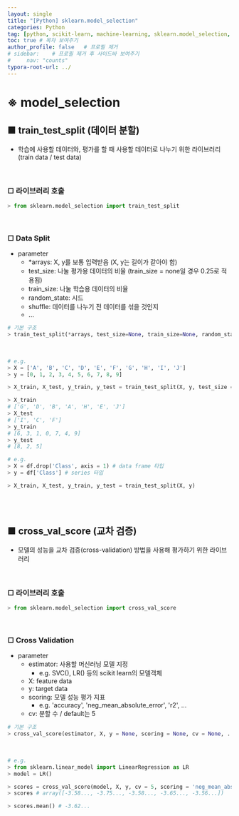 ```yaml
---
layout: single
title: "[Python] sklearn.model_selection"
categories: Python
tag: [python, scikit-learn, machine-learning, sklearn.model_selection, train_test_split, cross_val_score]
toc: true # 목차 보여주기
author_profile: false   # 프로필 제거
# sidebar:    # 프로필 제거 후 사이드바 보여주기
#     nav: "counts"
typora-root-url: ../
---
```


# ※ model_selection

## ■ train_test_split (데이터 분할)
- 학습에 사용할 데이터와, 평가를 할 때 사용할 데이터로 나누기 위한 라이브러리 (train data / test data)

<br>

### □ 라이브러리 호출

```py
> from sklearn.model_selection import train_test_split
```

<br>

### □ Data Split
- parameter
  - *arrays: X, y를 보통 입력받음 (X, y는 길이가 같아야 함)
  - test_size: 나눌 평가용 데이터의 비율 (train_size = none일 경우 0.25로 적용됨)
  - train_size:  나눌 학습용 데이터의 비율
  - random_state: 시드
  - shuffle: 데이터를 나누기 전 데이터를 섞을 것인지
  - ...

```py
# 기본 구조
> train_test_split(*arrays, test_size=None, train_size=None, random_state=None, shuffle=True, ...)
```

<br>

```py
# e.g.
> X = ['A', 'B', 'C', 'D', 'E', 'F', 'G', 'H', 'I', 'J']
> y = [0, 1, 2, 3, 4, 5, 6, 7, 8, 9]

> X_train, X_test, y_train, y_test = train_test_split(X, y, test_size = 0.3, random_state = 10)

> X_train
# ['G', 'D', 'B', 'A', 'H', 'E', 'J']
> X_test
# ['I', 'C', 'F']
> y_train
# [6, 3, 1, 0, 7, 4, 9]
> y_test
# [8, 2, 5]
```

```py
# e.g.
> X = df.drop('Class', axis = 1) # data frame 타입
> y = df['Class'] # series 타입

> X_train, X_test, y_train, y_test = train_test_split(X, y)
```

<br>
<br>

## ■ cross_val_score (교차 검증)
- 모델의 성능을 교차 검증(cross-validation) 방법을 사용해 평가하기 위한 라이브러리

<br>

### □ 라이브러리 호출

```py
> from sklearn.model_selection import cross_val_score
```

<br>

### □ Cross Validation
- parameter
  - estimator: 사용할 머신러닝 모델 지정
    - e.g. SVC(), LR() 등의 scikit learn의 모델객체
  - X: feature data
  - y: target data
  - scoring: 모델 성능 평가 지표
    - e.g. 'accuracy', 'neg_mean_absolute_error', 'r2', ...
  - cv: 분할 수 / default는 5

```py
# 기본 구조
> cross_val_score(estimator, X, y = None, scoring = None, cv = None, ...)
```

<br>

```py
# e.g.
> from sklearn.linear_model import LinearRegression as LR
> model = LR()

> scores = cross_val_score(model, X, y, cv = 5, scoring = 'neg_mean_absolute_error')
> scores # array([-3.58..., -3.75..., -3.58..., -3.65..., -3.56...])

> scores.mean() # -3.62...
```
